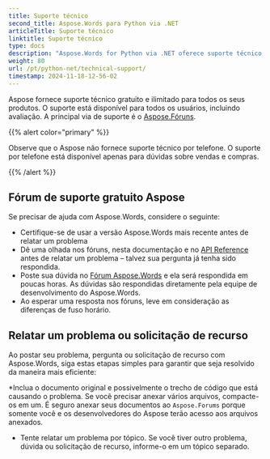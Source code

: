 ```yaml
---
title: Suporte técnico
second_title: Aspose.Words para Python via .NET
articleTitle: Suporte técnico
linktitle: Suporte técnico
type: docs
description: "Aspose.Words for Python via .NET oferece suporte técnico gratuito disponível para todos os usuários. Por favor, relate sua pergunta, problema ou solicitação de recurso usando o Fórum de suporte gratuito Aspose."
weight: 80
url: /pt/python-net/technical-support/
timestamp: 2024-11-18-12-56-02
---
```


Aspose fornece suporte técnico gratuito e ilimitado para todos os seus produtos. O suporte está disponível para todos os usuários, incluindo avaliação. A principal via de suporte é o [Aspose.Fóruns](https://forum.aspose.com/c/words/8).

{{% alert color="primary" %}}

Observe que o Aspose não fornece suporte técnico por telefone. O suporte por telefone está disponível apenas para dúvidas sobre vendas e compras.

{{% /alert %}}

## Fórum de suporte gratuito Aspose

Se precisar de ajuda com Aspose.Words, considere o seguinte:

* Certifique-se de usar a versão Aspose.Words mais recente antes de relatar um problema
* Dê uma olhada nos fóruns, nesta documentação e no [API Reference](https://reference.aspose.com/words/python-net/) antes de relatar um problema – talvez sua pergunta já tenha sido respondida.
* Poste sua dúvida no [Fórum Aspose.Words](https://forum.aspose.com/c/words/8) e ela será respondida em poucas horas. As dúvidas são respondidas diretamente pela equipe de desenvolvimento do Aspose.Words.
* Ao esperar uma resposta nos fóruns, leve em consideração as diferenças de fuso horário.

## Relatar um problema ou solicitação de recurso

Ao postar seu problema, pergunta ou solicitação de recurso com Aspose.Words, siga estas etapas simples para garantir que seja resolvido da maneira mais eficiente:

*Inclua o documento original e possivelmente o trecho de código que está causando o problema. Se você precisar anexar vários arquivos, compacte-os em um. É seguro anexar seus documentos ao `Aspose.Forums` porque somente você e os desenvolvedores do Aspose terão acesso aos arquivos anexados.
* Tente relatar um problema por tópico. Se você tiver outro problema, dúvida ou solicitação de recurso, informe-o em um tópico separado.
